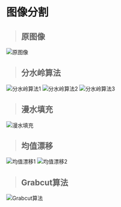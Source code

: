 # 图像分割

> ## 原图像
![原图像](./Lena.jpg)

> ## 分水岭算法
![分水岭算法1](./show_images/分水岭算法1.png)
![分水岭算法2](./show_images/分水岭算法2.png)
![分水岭算法3](./show_images/分水岭算法3.png)

> ## 漫水填充
![漫水填充](./show_images/漫水填充.png)

> ## 均值漂移
![均值漂移1](./show_images/均值漂移1.png)
![均值漂移2](./show_images/均值漂移2.png)

> ## Grabcut算法
![Grabcut算法](./show_images/Grabcut算法.png)
